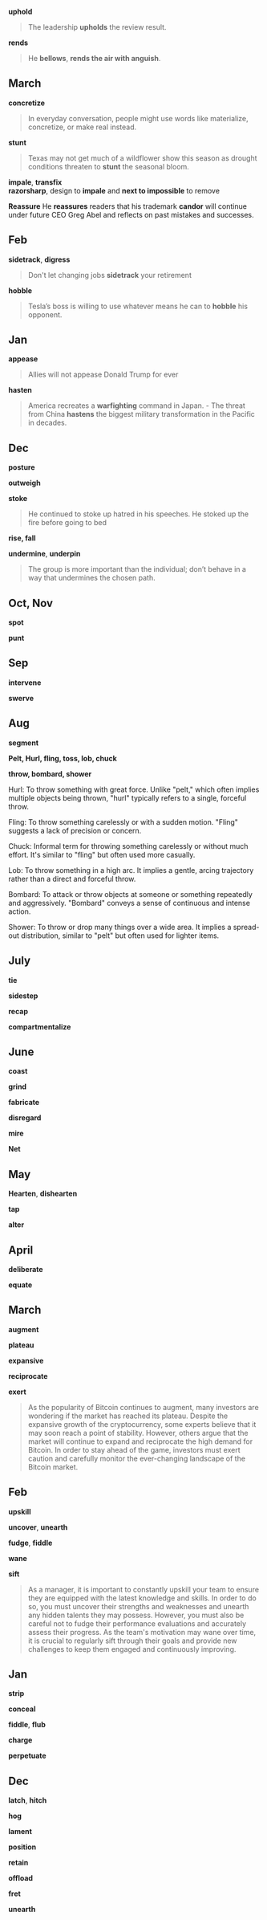 
**uphold**  
> The leadership **upholds** the review result.  

**rends**  
> He **bellows**, **rends the air with anguish**.  

## March 

**concretize**  
> In everyday conversation, people might use words like materialize, concretize, or make real instead.  

**stunt**  
> Texas may not get much of a wildflower show this season as drought conditions threaten to **stunt** the seasonal bloom.  

**impale**, **transfix**  
**razorsharp**, design to **impale** and **next to impossible** to remove  

**Reassure** 
He **reassures** readers that his trademark **candor** will continue under future CEO Greg Abel and reflects on past mistakes and successes.  

## Feb 

**sidetrack**, **digress**  
> Don't let changing jobs **sidetrack** your retirement  


**hobble** 
> Tesla’s boss is willing to use whatever means he can to **hobble** his opponent.  


## Jan 

**appease**  
> Allies will not appease Donald Trump for ever  

**hasten**  
> America recreates a **warfighting** command in Japan. -  The threat from China **hastens** the biggest military transformation in the Pacific in decades.   

## Dec 

**posture**  

**outweigh**  

**stoke**  
> He continued to stoke up hatred in his speeches. 
> He stoked up the fire before going to bed 

**rise, fall** 

**undermine**, **underpin**  
> The group is more important than the individual; don’t behave in a way that undermines the chosen path.  


## Oct, Nov 

**spot**  

**punt**  

## Sep 

**intervene** 

**swerve** 

## Aug 

**segment**  

**Pelt, Hurl, fling, toss, lob, chuck**  

**throw, bombard, shower** 

Hurl: To throw something with great force. Unlike "pelt," which often implies multiple objects being thrown, "hurl" typically refers to a single, forceful throw.  

Fling: To throw something carelessly or with a sudden motion. "Fling" suggests a lack of precision or concern.  

Chuck: Informal term for throwing something carelessly or without much effort. It's similar to "fling" but often used more casually.  

Lob: To throw something in a high arc. It implies a gentle, arcing trajectory rather than a direct and forceful throw.  

Bombard: To attack or throw objects at someone or something repeatedly and aggressively. "Bombard" conveys a sense of continuous and intense action.  

Shower: To throw or drop many things over a wide area. It implies a spread-out distribution, similar to "pelt" but often used for lighter items.  


## July 

**tie** 

**sidestep** 

**recap**  

**compartmentalize**  

## June 

**coast**  

**grind**  

**fabricate**  

**disregard** 

**mire**  

**Net** 

## May 

**Hearten**, **dishearten** 

**tap**  

**alter** 

## April 

**deliberate**  

**equate**  

## March 

**augment**  

**plateau**  

**expansive**  

**reciprocate**  

**exert** 

> As the popularity of Bitcoin continues to augment, many investors are wondering if the market has reached its plateau. Despite the expansive growth of the cryptocurrency, some experts believe that it may soon reach a point of stability. However, others argue that the market will continue to expand and reciprocate the high demand for Bitcoin. In order to stay ahead of the game, investors must exert caution and carefully monitor the ever-changing landscape of the Bitcoin market.  

## Feb 

**upskill**  

**uncover**, **unearth**  

**fudge**, **fiddle**  

**wane**  

**sift**  

> As a manager, it is important to constantly upskill your team to ensure they are equipped with the latest knowledge and skills. In order to do so, you must uncover their strengths and weaknesses and unearth any hidden talents they may possess. However, you must also be careful not to fudge their performance evaluations and accurately assess their progress. As the team's motivation may wane over time, it is crucial to regularly sift through their goals and provide new challenges to keep them engaged and continuously improving.  


## Jan 

**strip**  

**conceal** 

**fiddle**, **flub**  

**charge** 

**perpetuate**  

## Dec 

**latch**, **hitch**  

**hog**  

**lament**  

**position** 

**retain** 

**offload**  

**fret**  

**unearth**  


